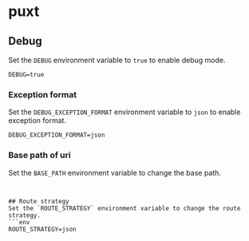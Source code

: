 # puxt

## Debug
Set the `DEBUG` environment variable to `true` to enable debug mode.
```env
DEBUG=true
```

### Exception format
Set the `DEBUG_EXCEPTION_FORMAT` environment variable to `json` to enable exception format.
```env
DEBUG_EXCEPTION_FORMAT=json
```

### Base path of uri    
Set the `BASE_PATH` environment variable to change the base path.
```env


## Route strategy
Set the `ROUTE_STRATEGY` environment variable to change the route strategy.
```env
ROUTE_STRATEGY=json
```